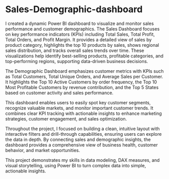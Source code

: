 # Sales-Demographic-dashboard
I created a dynamic Power BI dashboard to visualize and monitor sales performance and customer demographics. The Sales Dashboard focuses on key performance indicators (KPIs) including Total Sales, Total Profit, Total Orders, and Profit Margin. It provides a detailed view of sales by product category, highlights the top 10 products by sales, shows regional sales distribution, and tracks overall sales trends over time. These visualizations help identify best-selling products, profitable categories, and top-performing regions, supporting data-driven business decisions.

The Demographic Dashboard emphasizes customer metrics with KPIs such as Total Customers, Total Unique Orders, and Average Sales per Customer. It highlights the Top 10 Active Customers by order frequency, the Top 10 Most Profitable Customers by revenue contribution, and the Top 5 States based on customer activity and sales performance.

This dashboard enables users to easily spot key customer segments, recognize valuable markets, and monitor important customer trends. It combines clear KPI tracking with actionable insights to enhance marketing strategies, customer engagement, and sales optimization.

Throughout the project, I focused on building a clean, intuitive layout with interactive filters and drill-through capabilities, ensuring users can explore the data in depth. By connecting sales and demographic insights, the dashboard provides a comprehensive view of business health, customer behavior, and market opportunities.

This project demonstrates my skills in data modeling, DAX measures, and visual storytelling, using Power BI to turn complex data into simple, actionable insights.
